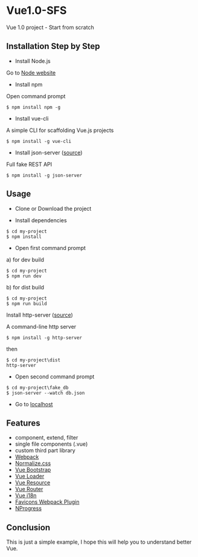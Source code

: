 # Vue1.0-SFS
Vue 1.0 project - Start from scratch

## Installation Step by Step
- Install Node.js

Go to [Node website](https://nodejs.org/en/)

- Install npm

Open command prompt

```
$ npm install npm -g
```

- Install vue-cli

A simple CLI for scaffolding Vue.js projects
```
$ npm install -g vue-cli
```

- Install json-server ([source](https://github.com/typicode/json-server))

Full fake REST API
```
$ npm install -g json-server
```
## Usage

- Clone or Download the project

- Install dependencies
```
$ cd my-project
$ npm install
```

- Open first command prompt

a) for dev build
```
$ cd my-project
$ npm run dev
```

b) for dist build

```
$ cd my-project
$ npm run build
```

Install http-server ([source](https://github.com/indexzero/http-server))

A command-line http server
```
$ npm install -g http-server
```
then 

```
$ cd my-project\dist
http-server
```

- Open second command prompt
```
$ cd my-project\fake_db
$ json-server --watch db.json
```

- Go to [localhost](http://localhost:8080/)

## Features

- component, extend, filter
- single file components (.vue)
- custom third part library
- [Webpack](https://webpack.github.io/)
- [Normalize.css](https://necolas.github.io/normalize.css/)
- [Vue Bootstrap](https://yuche.github.io/vue-strap/)
- [Vue Loader](https://github.com/vuejs/vue-loader)
- [Vue Resource](https://github.com/vuejs/vue-resource)
- [Vue Router](https://github.com/vuejs/vue-router)
- [Vue i18n](https://github.com/kazupon/vue-i18n)
- [Favicons Webpack Plugin](https://github.com/jantimon/favicons-webpack-plugin)
- [NProgress](https://github.com/rstacruz/nprogress)

## Conclusion

This is just a simple example, I hope this will help you to understand better Vue.
